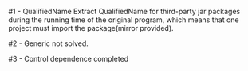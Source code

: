 #1 - QualifiedName
Extract QualifiedName for third-party jar packages during the running time of the original program, which means that one project must import the package(mirror provided).


#2 - Generic
not solved.

#3 - Control dependence completed
